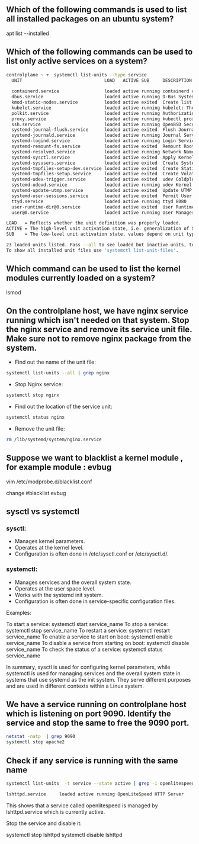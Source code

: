 ## Which of the following commands is used to list all installed packages on an ubuntu system?
apt list --installed

## Which of the following commands can be used to list only active services on a system?

```bash
controlplane ~ ➜  systemctl list-units --type service
  UNIT                               LOAD   ACTIVE SUB     DESCRIPTION                    
                          
  containerd.service                 loaded active running containerd container runtime                             
  dbus.service                       loaded active running D-Bus System Message Bus                                 
  kmod-static-nodes.service          loaded active exited  Create list of static device nodes for the current kernel
  kubelet.service                    loaded active running kubelet: The Kubernetes Node Agent                       
  polkit.service                     loaded active running Authorization Manager                                    
  proxy.service                      loaded active running kubectl proxy 8888                                       
  ssh.service                        loaded active running OpenBSD Secure Shell server                              
  systemd-journal-flush.service      loaded active exited  Flush Journal to Persistent Storage                      
  systemd-journald.service           loaded active running Journal Service                                          
  systemd-logind.service             loaded active running Login Service                                            
  systemd-remount-fs.service         loaded active exited  Remount Root and Kernel File Systems                     
  systemd-resolved.service           loaded active running Network Name Resolution                                  
  systemd-sysctl.service             loaded active exited  Apply Kernel Variables                                   
  systemd-sysusers.service           loaded active exited  Create System Users                                      
  systemd-tmpfiles-setup-dev.service loaded active exited  Create Static Device Nodes in /dev                       
  systemd-tmpfiles-setup.service     loaded active exited  Create Volatile Files and Directories                    
  systemd-udev-trigger.service       loaded active exited  udev Coldplug all Devices                                
  systemd-udevd.service              loaded active running udev Kernel Device Manager                               
  systemd-update-utmp.service        loaded active exited  Update UTMP about System Boot/Shutdown                   
  systemd-user-sessions.service      loaded active exited  Permit User Sessions                                     
  ttyd.service                       loaded active running ttyd 8080                                                
  user-runtime-dir@0.service         loaded active exited  User Runtime Directory /run/user/0                       
  user@0.service                     loaded active running User Manager for UID 0                                   

LOAD   = Reflects whether the unit definition was properly loaded.
ACTIVE = The high-level unit activation state, i.e. generalization of SUB.
SUB    = The low-level unit activation state, values depend on unit type.

23 loaded units listed. Pass --all to see loaded but inactive units, too.
To show all installed unit files use 'systemctl list-unit-files'.
```
## Which command can be used to list the kernel modules currently loaded on a system?
lsmod

## On the controlplane host, we have nginx service running which isn't needed on that system. Stop the nginx service and remove its service unit file. Make sure not to remove nginx package from the system.

- Find out the name of the unit file:

```bash
systemctl list-units --all | grep nginx
```

- Stop Nginx service:

```bash
systemctl stop nginx
```
- Find out the location of the service unit:
```bash
systemctl status nginx
```
- Remove the unit file:
```bash
rm /lib/systemd/system/nginx.service
```

## Suppose we want to blacklist a kernel module , for example module : evbug 
vim /etc/modprobe.d/blacklist.conf

change 
#blacklist evbug

## sysctl vs systemctl

### sysctl:
- Manages kernel parameters.
- Operates at the kernel level.
- Configuration is often done in /etc/sysctl.conf or /etc/sysctl.d/.

### systemctl:
- Manages services and the overall system state.
- Operates at the user space level.
- Works with the systemd init system.
- Configuration is often done in service-specific configuration files.

Examples:

To start a service: systemctl start service_name
To stop a service: systemctl stop service_name
To restart a service: systemctl restart service_name
To enable a service to start on boot: systemctl enable service_name
To disable a service from starting on boot: systemctl disable service_name
To check the status of a service: systemctl status service_name

In summary, sysctl is used for configuring kernel parameters, while systemctl is used for managing services and the overall system state in 
systems that use systemd as the init system. They serve different purposes and are used in different contexts within a Linux system.

## We have a service running on controlplane host which is listening on port 9090. Identify the service and stop the same to free the 9090 port.

```bash
netstat -natp  | grep 9090
systemctl stop apache2
```
## Check if any service is running with the same name

```bash
systemctl list-units  -t service --state active | grep -i openlitespeed

lshttpd.service     loaded active running OpenLiteSpeed HTTP Server
```

This shows that a service called openlitespeed is managed by lshttpd.service which is currently active.

Stop the service and disable it:

systemctl stop lshttpd
systemctl disable lshttpd







